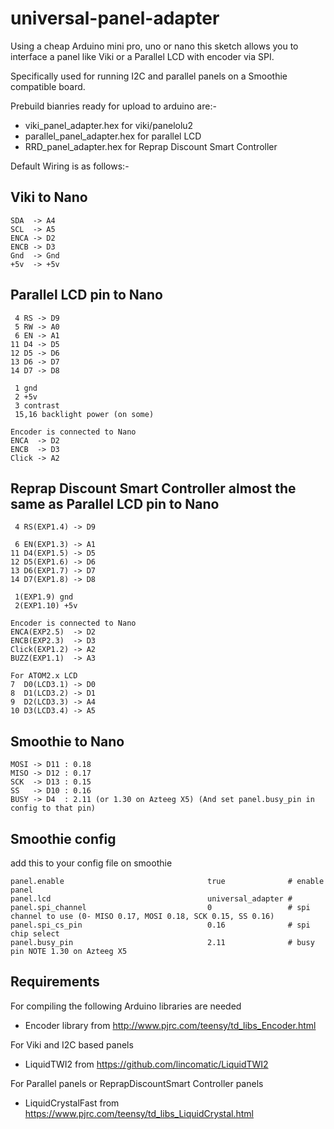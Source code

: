 universal-panel-adapter
=======================

Using a cheap Arduino mini pro, uno or nano this sketch allows you to
interface a panel like Viki or a Parallel LCD with encoder via SPI.

Specifically used for running I2C and parallel panels on a Smoothie compatible board.

Prebuild bianries ready for upload to arduino are:-

* viki_panel_adapter.hex for viki/panelolu2
* parallel_panel_adapter.hex for parallel LCD
* RRD_panel_adapter.hex for Reprap Discount Smart Controller

Default Wiring is as follows:-

Viki to Nano
---------------

	SDA  -> A4
	SCL  -> A5
	ENCA -> D2
	ENCB -> D3
	Gnd  -> Gnd
	+5v  -> +5v

Parallel LCD pin to Nano
--------------------

	 4 RS -> D9
	 5 RW -> A0
	 6 EN -> A1
	11 D4 -> D5
	12 D5 -> D6
	13 D6 -> D7
	14 D7 -> D8

	 1 gnd
	 2 +5v
	 3 contrast
	 15,16 backlight power (on some)
	 
 	Encoder is connected to Nano
	ENCA  -> D2
	ENCB  -> D3
	Click -> A2

Reprap Discount Smart Controller almost the same as Parallel LCD pin to Nano
--------------------

	 4 RS(EXP1.4) -> D9
	 
	 6 EN(EXP1.3) -> A1
	11 D4(EXP1.5) -> D5
	12 D5(EXP1.6) -> D6
	13 D6(EXP1.7) -> D7
	14 D7(EXP1.8) -> D8

	 1(EXP1.9) gnd
	 2(EXP1.10) +5v
	 
 	Encoder is connected to Nano
	ENCA(EXP2.5)  -> D2
	ENCB(EXP2.3)  -> D3
	Click(EXP1.2) -> A2
	BUZZ(EXP1.1)  -> A3
	
	For ATOM2.x LCD
	7  D0(LCD3.1) -> D0
	8  D1(LCD3.2) -> D1
	9  D2(LCD3.3) -> A4
	10 D3(LCD3.4) -> A5

Smoothie to Nano
----------------
	MOSI -> D11 : 0.18
	MISO -> D12 : 0.17
	SCK  -> D13 : 0.15
	SS   -> D10 : 0.16
	BUSY -> D4  : 2.11 (or 1.30 on Azteeg X5) (And set panel.busy_pin in config to that pin)

Smoothie config
---------------

add this to your config file on smoothie

	panel.enable                                true              # enable panel
	panel.lcd                                   universal_adapter #
	panel.spi_channel                           0                 # spi channel to use (0- MISO 0.17, MOSI 0.18, SCK 0.15, SS 0.16)
	panel.spi_cs_pin                            0.16              # spi chip select
	panel.busy_pin                              2.11              # busy pin NOTE 1.30 on Azteeg X5


Requirements
------------
For compiling the following Arduino libraries are needed

* Encoder library from http://www.pjrc.com/teensy/td_libs_Encoder.html

For Viki and I2C based panels
* LiquidTWI2 from https://github.com/lincomatic/LiquidTWI2

For Parallel panels or ReprapDiscountSmart Controller panels
* LiquidCrystalFast from https://www.pjrc.com/teensy/td_libs_LiquidCrystal.html




